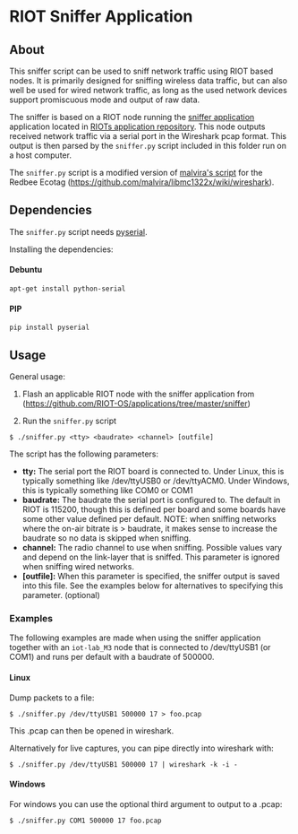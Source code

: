 # RIOT Sniffer Application


## About

This sniffer script can be used to sniff network traffic using RIOT based
nodes. It is primarily designed for sniffing wireless data traffic, but can also
well be used for wired network traffic, as long as the used network devices
support promiscuous mode and output of raw data.

The sniffer is based on a RIOT node running the [sniffer application](https://github.com/RIOT-OS/applications/tree/master/sniffer) application located in [RIOTs application repository](https://github.com/RIOT-OS/applications).
This node outputs received network traffic via a serial port in the Wireshark
pcap format. This output is then parsed by the `sniffer.py` script included
in this folder run on a host computer.

The `sniffer.py` script is a modified version of [malvira's script](https://github.com/malvira/libmc1322x/blob/master/tools/rftestrx2pcap.py) for the Redbee Ecotag
(https://github.com/malvira/libmc1322x/wiki/wireshark).


## Dependencies

The `sniffer.py` script needs [pyserial](https://pypi.python.org/pypi/pyserial).

Installing the dependencies:

#### Debuntu
    apt-get install python-serial

#### PIP
    pip install pyserial


## Usage

General usage:

1. Flash an applicable RIOT node with the sniffer application from
(https://github.com/RIOT-OS/applications/tree/master/sniffer)

2. Run the `sniffer.py` script
```
$ ./sniffer.py <tty> <baudrate> <channel> [outfile]
```
The script has the following parameters:

- **tty:** The serial port the RIOT board is connected to. Under Linux, this is
           typically something like /dev/ttyUSB0 or /dev/ttyACM0. Under Windows,
           this is typically something like COM0 or COM1
- **baudrate:** The baudrate the serial port is configured to. The default in
                RIOT is 115200, though this is defined per board and some boards
                have some other value defined per default. NOTE: when sniffing
                networks where the on-air bitrate is > baudrate, it makes sense
                to increase the baudrate so no data is skipped when sniffing.
- **channel:** The radio channel to use when sniffing. Possible values vary and
               depend on the link-layer that is sniffed. This parameter is
               ignored when sniffing wired networks.
- **[outfile]:** When this parameter is specified, the sniffer output is saved
               into this file. See the examples below for alternatives to
               specifying this parameter. (optional)


### Examples

The following examples are made when using the sniffer application together with
an `iot-lab_M3` node that is connected to /dev/ttyUSB1 (or COM1) and runs per
default with a baudrate of 500000.

#### Linux

Dump packets to a file:
```
$ ./sniffer.py /dev/ttyUSB1 500000 17 > foo.pcap
```

This .pcap can then be opened in wireshark.

Alternatively for live captures, you can pipe directly into wireshark with:
```
$ ./sniffer.py /dev/ttyUSB1 500000 17 | wireshark -k -i -
```

#### Windows

For windows you can use the optional third argument to output to a
.pcap:

```
$ ./sniffer.py COM1 500000 17 foo.pcap
```
